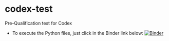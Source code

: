 # codex-test
Pre-Qualification test for Codex

* To execute the Python files, just click in the Binder link below:
[![Binder](https://mybinder.org/badge_logo.svg)](https://mybinder.org/v2/gh/Augusto07/codex-test/main)
